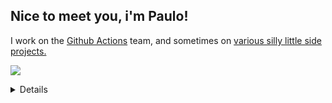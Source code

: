 ## Nice to meet you, i'm Paulo!
I work on the <a href="https://github.com/actions">Github Actions</a> team, and sometimes on <a href="https://github.com/GitPaulo?tab=repositories&q=&type=public&language=&sort=name">various silly little side projects.

![](https://cat-and-ball.fly.dev/)
<details>
  <summary>
    <h4><i>...</i></h4>
  </summary>

  <p align="center">
    <a href="https://www.linkedin.com/in/paulo-santos-software-engineer/" target="_blank" style="display:inline-block;">
      <img
        src="https://img.shields.io/badge/LinkedIn-0077B5?style=for-the-badge&logo=linkedin&logoColor=white"
        alt="LinkedIn"
        border="0"
      />
    </a>
    <a href="https://dev.to/gitpaulo" target="_blank" style="display:inline-block;">
      <img
        src="https://img.shields.io/badge/dev.to-0A0A0A?style=for-the-badge&logo=devdotto&logoColor=white"
        alt="Dev.to"
        border="0"
      />
    </a>
  </p>
  
  <div align="center">
      <img src="https://github-readme-stats.vercel.app/api/top-langs?username=GitPaulo&layout=compact&langs_count=8&hide_progress=true&theme=dark&bg_color=0d1117&hide_border=true" alt="Top 3 languages for GitPaulo" />
  </div>

  <div align="center">
    <img src="https://github-readme-stats.vercel.app/api?username=GitPaulo&show_icons=true&count_private=true&theme=dark&bg_color=0d1117&icon_color=ffffff&title_color=ffffff&text_color=8b949e&hide_border=true&rank_icon=github&hide=prs,contribs&show=discussions_started" alt="GitHub stats for GitPaulo" />
  </div>
  
  <p>📫 Reach me at:</p>
  <ul>
    <li><a href="mailto:work.paulo.santos98@gmail.com">Email</a></li>
  </ul>
</details>
